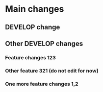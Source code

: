 # Main changes

## DEVELOP change

## Other DEVELOP changes

### Feature changes 123

### Other feature 321 (do not edit for now)

### One more feature changes 1,2
